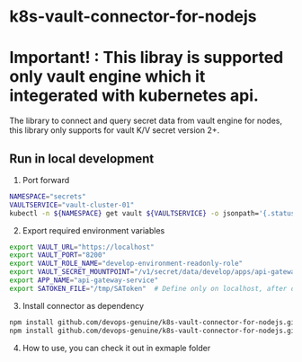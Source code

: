 # k8s-vault-connector-for-nodejs

# Important! : This libray is supported only vault engine which it integerated with kubernetes api.

The library to connect and query secret data from vault engine for nodes, this library only supports for vault K/V secret version 2+.

## Run in local development
1) Port forward
```sh
NAMESPACE="secrets"
VAULTSERVICE="vault-cluster-01"
kubectl -n ${NAMESPACE} get vault ${VAULTSERVICE} -o jsonpath='{.status.vaultStatus.active}' | xargs -0 -I {} kubectl -n ${NAMESPACE} port-forward {} 8200
```

2) Export required environment variables
```sh
export VAULT_URL="https://localhost"
export VAULT_PORT="8200"
export VAULT_ROLE_NAME="develop-environment-readonly-role"
export VAULT_SECRET_MOUNTPOINT="/v1/secret/data/develop/apps/api-gateway-service"
export APP_NAME="api-gateway-service"
export SATOKEN_FILE="/tmp/SAToken"  # Define only on localhost, after deployed to kubenetes, automatic use /var/run/secrets/kubernetes.io/serviceaccount/token
```
3) Install connector as dependency
```sh
npm install github.com/devops-genuine/k8s-vault-connector-for-nodejs.git#<RELEASE_VERSION>
npm install github.com/devops-genuine/k8s-vault-connector-for-nodejs.git#1.0.0
```
4) How to use, you can check it out in exmaple folder
